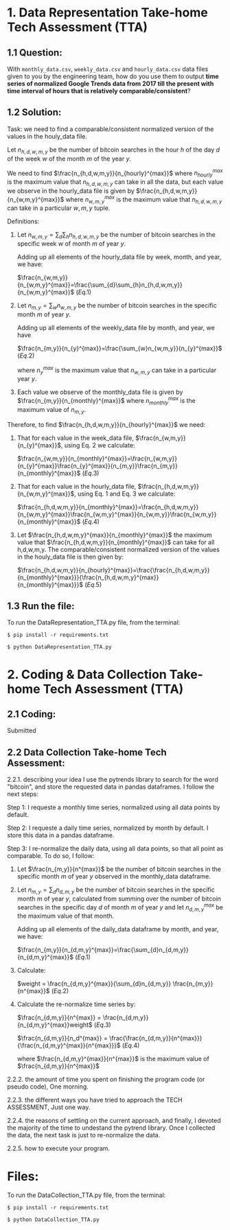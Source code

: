 # **1. Data Representation Take-home Tech Assessment (TTA)**
## 1.1 Question:

With `monthly_data.csv`, `weekly_data.csv` and `hourly_data.csv` data files given to you by the engineering team, how do you use them to output **time series of normalized Google Trends data from 2017 till the present with time interval of hours that is relatively comparable/consistent**?


## 1.2 Solution:
Task: we need to find a comparable/consistent normalized version of the values in the houly_data file.

Let $n_{h,d,w,m,y}$ be the number of bitcoin searches in the hour $h$ of the day $d$ of the week $w$ of the month $m$ of the year $y$.

We need to find $\frac{n_{h,d,w,m,y}}{n_{hourly}^{max}}$ where $n_{hourly}^{max}$ is the maximum value that $n_{h,d,w,m,y}$ can take in all the data, but each value we observe in the hourly_data file is given by $\frac{n_{h,d,w,m,y}}{n_{w,m,y}^{max}}$ where $n_{w,m,y}^{max}$ is the maximum value that $n_{h,d,w,m,y}$ can take in a particular $w,m,y$ tuple. 

Definitions:

1. Let $n_{w,m,y}=\sum_{d}\sum_{h}n_{h,d,w,m,y}$ be the number of bitcoin searches in the specific week $w$ of month $m$ of year $y$.

    Adding up all elements of the hourly_data file by week, month, and year, we have:

    $\frac{n_{w,m,y}}{n_{w,m,y}^{max}}=\frac{\sum_{d}\sum_{h}n_{h,d,w,m,y}}{n_{w,m,y}^{max}}$   $\left( Eq. 1 \right)$

2. Let $n_{m,y}=\sum_{w}n_{w,m,y}$ be the number of bitcoin searches in the specific month $m$ of year $y$.

    Adding up all elements of the weekly_data file by month, and year, we have

    $\frac{n_{m,y}}{n_{y}^{max}}=\frac{\sum_{w}n_{w,m,y}}{n_{y}^{max}}$    $\left( Eq. 2 \right)$

    where $n_{y}^{max}$ is the maximum value that $n_{w,m,y}$ can take in a particular year $y$.

3. Each value we observe of the monthly_data file is given by $\frac{n_{m,y}}{n_{monthly}^{max}}$ where $n_{monthly}^{max}$ is the maximum value of $n_{m,y}$.



Therefore, to find $\frac{n_{h,d,w,m,y}}{n_{hourly}^{max}}$ we need: 

1. That for each value in the week_data file, $\frac{n_{w,m,y}}{n_{y}^{max}}$, using Eq. 2 we calculate:

    $\frac{n_{w,m,y}}{n_{monthly}^{max}}=\frac{n_{w,m,y}}{n_{y}^{max}}\frac{n_{y}^{max}}{n_{m,y}}\frac{n_{m,y}}{n_{monthly}^{max}}$ $\left( Eq. 3 \right)$

2. That for each value in the hourly_data file, $\frac{n_{h,d,w,m,y}}{n_{w,m,y}^{max}}$, using Eq. 1 and Eq. 3 we calculate:

    $\frac{n_{h,d,w,m,y}}{n_{monthly}^{max}}=\frac{n_{h,d,w,m,y}}{n_{w,m,y}^{max}}\frac{n_{w,m,y}^{max}}{n_{w,m,y}}\frac{n_{w,m,y}}{n_{monthly}^{max}}$ $\left( Eq. 4 \right)$

3. Let $\frac{n_{h,d,w,m,y}^{max}}{n_{monthly}^{max}}$ the maximum value that $\frac{n_{h,d,w,m,y}}{n_{monthly}^{max}}$ can take for all h,d,w,m,y. The comparable/consistent normalized version of the values in the houly_data file is then given by:

    $\frac{n_{h,d,w,m,y}}{n_{hourly}^{max}}=\frac{\frac{n_{h,d,w,m,y}}{n_{monthly}^{max}}}{\frac{n_{h,d,w,m,y}^{max}}{n_{monthly}^{max}}}$ $\left( Eq. 5 \right)$

## 1.3 Run the file:
To run the DataRepresentation_TTA.py file, from the terminal:  

    $ pip install -r requirements.txt
    
    $ python DataRepresentation_TTA.py
   
# **2. Coding & Data Collection Take-home Tech Assessment (TTA)**
## 2.1 Coding:
Submitted

## 2.2 Data Collection Take-home Tech Assessment:
2.2.1. describing your idea
I use the pytrends library to search for the word "bitcoin", and store the requested data in pandas dataframes. I follow the next steps:

Step 1: 
I requeste a monthly time series, normalized using all data points by default.

Step 2: 
I requeste a daily time series, normalized by month by default. I store this data in a pandas dataframe.

Step 3: 
I re-normalize the daily data, using all data points, so that all point as comparable. To do so, I follow:

 
1. Let $\frac{n_{m,y}}{n^{max}}$ be the number of bitcoin searches in the specific month $m$ of year $y$ observed in the monthly_data dataframe. 

2. Let $n_{m,y}=\sum_{d}n_{d,m,y}$ be the number of bitcoin searches in the specific month $m$ of year $y$, calculated from summing over the number of bitcoin searches in the specific day $d$ of month $m$ of year $y$ and let ${n_{d,m,y}^{max}}$ be the maximum value of that month.

    Adding up all elements of the daily_data dataframe by month, and year, we have:

    $\frac{n_{m,y}}{n_{d,m,y}^{max}}=\frac{\sum_{d}n_{d,m,y}}{n_{d,m,y}^{max}}$   $\left( Eq. 1 \right)$

3. Calculate:

    $weight = \frac{n_{d,m,y}^{max}}{\sum_{d}n_{d,m,y}} \frac{n_{m,y}}{n^{max}}$    $\left( Eq. 2 \right)$ 

4. Calculate the re-normalize time series by:

    $\frac{n_{d,m,y}}{n^{max}} = \frac{n_{d,m,y}}{n_{d,m,y}^{max}}weight$   $\left( Eq. 3 \right)$ 
    
    $\frac{n_{d,m,y}}{n_d^{max}} = \frac{\frac{n_{d,m,y}}{n^{max}}}{\frac{n_{d,m,y}^{max}}{n^{max}}}$   $\left( Eq. 4 \right)$ 
    
    where $\frac{n_{d,m,y}^{max}}{n^{max}}$ is the maximum value of $\frac{n_{d,m,y}}{n^{max}}$


2.2.2. the amount of time you spent on finishing the program code (or pseudo code),
One morning.

2.2.3. the different ways you have tried to approach the TECH ASSESSMENT, 
Just one way.

2.2.4. the reasons of settling on the current approach, and finally, 
I devoted the majority of the time to undestand the pytrend library. Once I collected the data, the next task is just to re-normalize the data. 

2.2.5. how to execute your program.    
    

# **Files:**
To run the DataCollection_TTA.py file, from the terminal: 

    $ pip install -r requirements.txt

    $ python DataCollection_TTA.py
    
